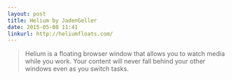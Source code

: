 ```yaml
---
layout: post
title: Helium by JadenGeller
date: 2015-05-08 11:41
linkurl: http://heliumfloats.com/
---
```


> Helium is a floating browser window that allows you to watch media while you work. Your content will never fall behind your other windows even as you switch tasks.

